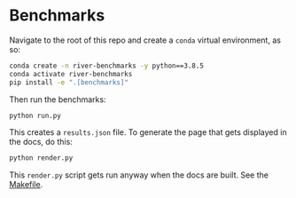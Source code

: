 # Benchmarks

Navigate to the root of this repo and create a `conda` virtual environment, as so:

```sh
conda create -n river-benchmarks -y python==3.8.5
conda activate river-benchmarks
pip install -e ".[benchmarks]"
```

Then run the benchmarks:

```sh
python run.py
```

This creates a `results.json` file. To generate the page that gets displayed in the docs, do this:

```sh
python render.py
```

This `render.py` script gets run anyway when the docs are built. See the [Makefile](../Makefile).
